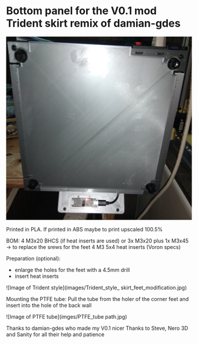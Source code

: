# Bottom panel for the V0.1 mod Trident skirt remix of damian-gdes
![Image of bottom view](images/bottom_view.jpg)

Printed in PLA. If printed in ABS maybe to print upscaled 100.5%

BOM:
4 M3x20 BHCS (if heat inserts are used) or 3x M3x20 plus 1x M3x45 -> to replace the srews for the feet
4 M3 5x4 heat inserts (Voron specs)

Preparation (optional):
- enlarge the holes for the feet with a 4.5mm drill
- insert heat inserts

![Image of Trident style](images/Trident_style_ skirt_feet_modification.jpg)

Mounting the PTFE tube:
Pull the tube from the holer of the corner feet and insert into the hole of the back wall 

![Image of PTFE tube](imges/PTFE_tube path.jpg)


Thanks to damian-gdes who made my V0.1 nicer
Thanks to Steve, Nero 3D and Sanity for all their help and patience

